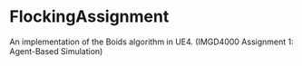 # FlockingAssignment
An implementation of the Boids algorithm in UE4. (IMGD4000 Assignment 1: Agent-Based Simulation)
